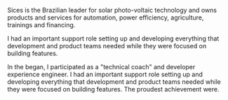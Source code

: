 Sices is the Brazilian leader for solar photo-voltaic technology and owns products and services for automation, power efficiency, agriculture, trainings and financing.

I had an important support role setting up and developing everything that development and product teams needed while they were focused on building features.

In the began, I participated as a "technical coach" and developer experience engineer. I had an important support role setting up and developing everything that development and product teams needed while they were focused on building features. The proudest achievement were.
